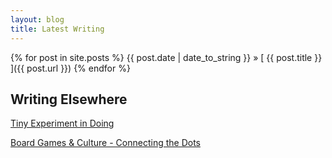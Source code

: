 ```yaml
---
layout: blog
title: Latest Writing
---
```


{% for post in site.posts %}
{{ post.date | date_to_string }} &raquo; [ {{ post.title }} ]({{ post.url }})
{% endfor %}

## Writing Elsewhere

[Tiny Experiment in Doing](https://medium.com/fiercely-curious/tiny-experiments-in-doing-916768ff6e14)

[Board Games & Culture - Connecting the Dots](https://medium.com/7-books-lists-of-books/board-games-culture-connecting-the-dots-95d7d6f33bba)
